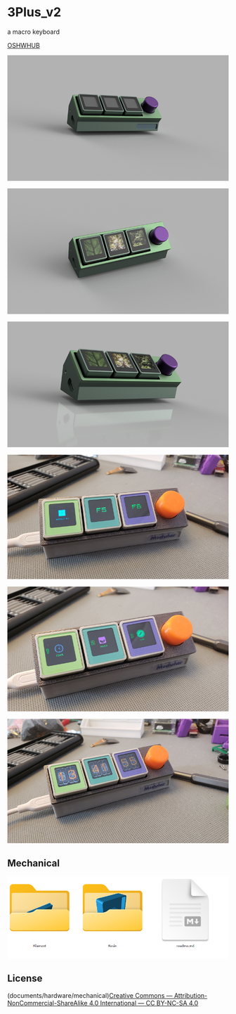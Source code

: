 # 3Plus_v2
a macro keyboard

[OSHWHUB](https://oshwhub.com/kakaka/Multi-function-macro-keyboard-3Plus20-version)

![014](documents/images/014.png)

![015](documents/images/015.png)

![012](documents/images/012.png)

![007](documents/images/007.jpg)

![008](documents/images/008.jpg)

![001](documents/images/001.jpg)

## Mechanical

![5](documents/images/5.png)

## License

(documents/hardware/mechanical)[Creative Commons — Attribution-NonCommercial-ShareAlike 4.0 International — CC BY-NC-SA 4.0](https://creativecommons.org/licenses/by-nc-sa/4.0/)